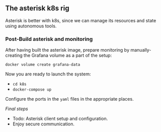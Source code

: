 ## The asterisk k8s rig

Asterisk is better with k8s, since we can manage its resources and state using autonomous tools.

### Post-Build asterisk and monitoring

After having built the asterisk image, prepare monitoring by manually-creating the Grafana volume as a part of the setup:

`docker volume create grafana-data`

Now you are ready to launch the system:

* `cd k8s`
* `docker-compose up`

Configure the ports in the `yaml` files in the appropriate places.

_Final steps_

* Todo: Asterisk client setup and configuration.
* Enjoy secure communication.